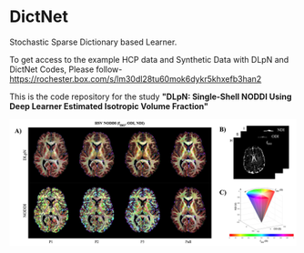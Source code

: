# DictNet
Stochastic Sparse Dictionary based Learner.



To get access to the example HCP data and Synthetic Data with DLpN and DictNet Codes, Please follow-
https://rochester.box.com/s/lm30dl28tu60mok6dykr5khxefb3han2


This is the code repository for the study <b>"DLpN: Single-Shell NODDI Using Deep Learner Estimated Isotropic Volume Fraction"<b>

![Graphical Abstract](https://github.com/abrarfaiyaz/DictNet/blob/main/Graphical_Abstract.tiff)
